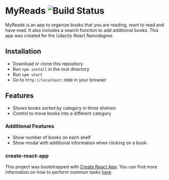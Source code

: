 # MyReads  ![Build Status](https://travis-ci.org/Myolnir/myreads.svg?branch=master)


MyReads is an app to organize books that you are reading, want to read and have read. It also includes a search function to add additional books.
This app was created for the Udacity React Nanodegree.

## Installation

- Download or clone this repository
- Run `npm install` in the root directory
- Run `npm start`
- Go to `http://localhost:3000` in your browser

## Features

- Shows books sorted by category in three shelves
- Control to move books into a different category

### Additional Features

- Show number of books on each shelf
- Show modal with additional information when clicking on a book

### create-react-app

This project was bootstrapped with [Create React App](https://github.com/facebookincubator/create-react-app). You can find more information on how to perform common tasks [here](https://github.com/facebookincubator/create-react-app/blob/master/packages/react-scripts/template/README.md).
